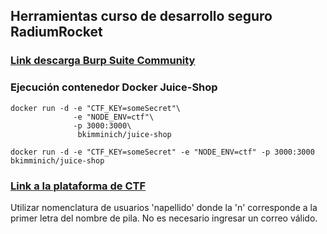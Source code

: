 ## Herramientas curso de desarrollo seguro RadiumRocket
### [Link descarga Burp Suite Community](https://portswigger.net/burp/communitydownload) 

### Ejecución contenedor Docker Juice-Shop
```
docker run -d -e "CTF_KEY=someSecret"\
              -e "NODE_ENV=ctf"\
              -p 3000:3000\
               bkimminich/juice-shop

docker run -d -e "CTF_KEY=someSecret" -e "NODE_ENV=ctf" -p 3000:3000 bkimminich/juice-shop
```
### [Link a la plataforma de CTF](https://ctf.vbolzani.work)
Utilizar nomenclatura de usuarios 'napellido' donde la 'n' corresponde a la primer letra del nombre de pila.
No es necesario ingresar un correo válido.
